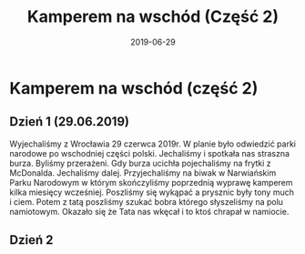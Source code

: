 ﻿---
layout: post
title: Kamperem na wschód (Część 2)
date: 2019-06-29
description: # Add post description (optional)
img: DSC_0466.JPG
tags: [Kamperowanie, Polska]
author: # Add name author (optional)
---

# Kamperem na wschód (część 2)

## Dzień 1 (29.06.2019)
Wyjechaliśmy z Wrocławia 29 czerwca 2019r. W planie było odwiedzić parki narodowe po wschodniej części polski. Jechaliśmy i spotkała nas straszna burza. Byliśmy przerażeni. Gdy burza ucichła pojechaliśmy  na frytki z McDonalda. Jechaliśmy dalej. Przyjechaliśmy na biwak w Narwiańskim Parku Narodowym w którym skończyliśmy poprzednią wyprawę kamperem kilka miesięcy wcześniej. 
Poszliśmy się wykąpać a prysznic były tony much i ciem. Potem z tatą poszliśmy szukać bobra którego słyszeliśmy na polu namiotowym. Okazało się że Tata nas wkęcał i to ktoś chrapał w namiocie. 

## Dzień 2

